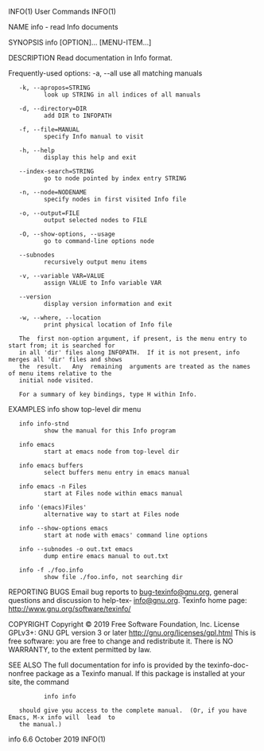INFO(1)                                      User Commands                                     INFO(1)

NAME
       info - read Info documents

SYNOPSIS
       info [OPTION]... [MENU-ITEM...]

DESCRIPTION
       Read documentation in Info format.

   Frequently-used options:
       -a, --all
              use all matching manuals

       -k, --apropos=STRING
              look up STRING in all indices of all manuals

       -d, --directory=DIR
              add DIR to INFOPATH

       -f, --file=MANUAL
              specify Info manual to visit

       -h, --help
              display this help and exit

       --index-search=STRING
              go to node pointed by index entry STRING

       -n, --node=NODENAME
              specify nodes in first visited Info file

       -o, --output=FILE
              output selected nodes to FILE

       -O, --show-options, --usage
              go to command-line options node

       --subnodes
              recursively output menu items

       -v, --variable VAR=VALUE
              assign VALUE to Info variable VAR

       --version
              display version information and exit

       -w, --where, --location
              print physical location of Info file

       The  first non-option argument, if present, is the menu entry to start from; it is searched for
       in all 'dir' files along INFOPATH.  If it is not present, info merges all 'dir' files and shows
       the  result.   Any  remaining  arguments are treated as the names of menu items relative to the
       initial node visited.

       For a summary of key bindings, type H within Info.

EXAMPLES
       info   show top-level dir menu

       info info-stnd
              show the manual for this Info program

       info emacs
              start at emacs node from top-level dir

       info emacs buffers
              select buffers menu entry in emacs manual

       info emacs -n Files
              start at Files node within emacs manual

       info '(emacs)Files'
              alternative way to start at Files node

       info --show-options emacs
              start at node with emacs' command line options

       info --subnodes -o out.txt emacs
              dump entire emacs manual to out.txt

       info -f ./foo.info
              show file ./foo.info, not searching dir

REPORTING BUGS
       Email bug reports  to  bug-texinfo@gnu.org,  general  questions  and  discussion  to  help-tex‐
       info@gnu.org.
       Texinfo home page: http://www.gnu.org/software/texinfo/

COPYRIGHT
       Copyright  ©  2019  Free  Software Foundation, Inc.  License GPLv3+: GNU GPL version 3 or later
       <http://gnu.org/licenses/gpl.html>
       This is free software: you are free to change and redistribute it.  There is  NO  WARRANTY,  to
       the extent permitted by law.

SEE ALSO
       The  full  documentation  for  info is provided by the texinfo-doc-nonfree package as a Texinfo
       manual.  If this package is installed at your site, the command

              info info

       should give you access to the complete manual.  (Or, if you have Emacs, M-x info will  lead  to
       the manual.)

info 6.6                                     October 2019                                      INFO(1)
